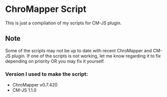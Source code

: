 # ChroMapper Script

This is just a compilation of my scripts for CM-JS plugin.

## Note

Some of the scripts may not be up to date with recent ChroMapper and CM-JS plugin. If one of the scripts is not working, let me know regarding it to fix depending on priority OR you may fix it yourself.

### Version I used to make the script:

-   ChroMapper v0.7.420
-   CM-JS 1.1.0
